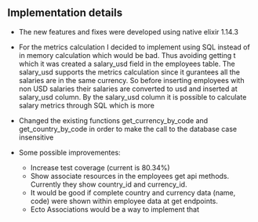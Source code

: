 

## Implementation details

* The new features and fixes were developed using native elixir 1.14.3

* For the metrics calculation I decided to implement using SQL instead of in memory calculation which would be bad. Thus avoiding getting t which   it was created a salary_usd field in the employees table.
  The salary_usd supports the metrics calculation since it gurantees all the salaries are in the same currency.
  So before inserting employees with non USD salaries their salaries are converted to usd and inserted at salary_usd column.
  By the salary_usd column it is possible to calculate salary metrics through SQL which is more  
* Changed the existing functions get_currency_by_code and get_country_by_code in order to make the call to the database case insensitive


* Some possible improvementes:
  * Increase test coverage (current is 80.34%)
  * Show associate resources in the employees get api methods. Currently they show country_id and currency_id.
  * It would be good if complete country and currency data (name, code) were shown within employee data at get endpoints.
  * Ecto Associations would be a way to implement that

